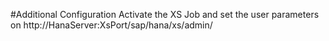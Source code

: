 #Additional Configuration
Activate the XS Job and set the user parameters on 
http://HanaServer:XsPort/sap/hana/xs/admin/
